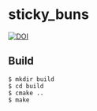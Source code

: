 # sticky_buns


[![DOI](https://zenodo.org/badge/292683671.svg)](https://zenodo.org/badge/latestdoi/292683671)


## Build

    $ mkdir build
    $ cd build
    $ cmake ..
    $ make
    
